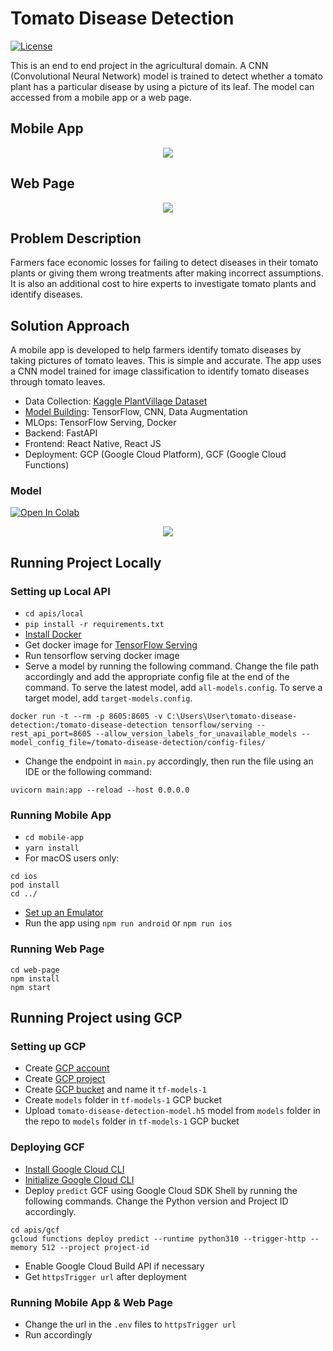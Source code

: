 # Tomato Disease Detection

<a href="https://github.com/georgemuriithi/tomato-disease-detection/blob/main/LICENSE">
    <img alt="License" src="https://img.shields.io/github/license/georgemuriithi/tomato-disease-detection.svg?color=blue&cachedrop">
</a>

This is an end to end project in the agricultural domain. A CNN (Convolutional Neural Network) model is trained to detect whether a tomato plant has a particular disease by using a picture of its leaf. The model can accessed from a mobile app or a web page.

## Mobile App
<p align="center">
  <img src="https://user-images.githubusercontent.com/21691211/171020330-ee6b21ff-000a-40f8-a887-9a09cd913671.png">
</p>

## Web Page
<p align="center">
  <img src="https://user-images.githubusercontent.com/21691211/171020296-97dcc7c1-8f43-430a-b2ea-1ddd60622334.png">
</p>

## Problem Description
Farmers face economic losses for failing to detect diseases in their tomato plants or giving them wrong treatments after making incorrect assumptions. It is also an additional cost to hire experts to investigate tomato plants and identify diseases.

## Solution Approach
A mobile app is developed to help farmers identify tomato diseases by taking pictures of tomato leaves. This is simple and accurate. The app uses a CNN model trained for image classification to identify tomato diseases through tomato leaves.

- Data Collection: <a href="https://www.kaggle.com/datasets/mohitsingh1804/plantvillage">Kaggle PlantVillage Dataset</a>
- <a href="https://github.com/georgemuriithi/tomato-disease-detection/blob/main/Tomato-Disease-Detection-Model.ipynb">Model Building</a>: TensorFlow, CNN, Data Augmentation
- MLOps: TensorFlow Serving, Docker
- Backend: FastAPI
- Frontend: React Native, React JS
- Deployment: GCP (Google Cloud Platform), GCF (Google Cloud Functions)

### Model
<a href="https://colab.research.google.com/drive/1-4BZ6qLznewBHl65NsbmWRswJijglM5w?usp=sharing">
  <img alt="Open In Colab" src="https://colab.research.google.com/assets/colab-badge.svg">
</a>

<p align="center">
  <img src="https://user-images.githubusercontent.com/21691211/217465060-e69f8ffa-4027-4ad8-a5ae-f314599f193c.png">
</p>

## Running Project Locally
### Setting up Local API
- ```cd apis/local```
- ```pip install -r requirements.txt```
- <a href="https://docs.docker.com/get-docker/">Install Docker</a>
- Get docker image for <a href="https://www.tensorflow.org/tfx/serving/docker">TensorFlow Serving</a>
- Run tensorflow serving docker image
- Serve a model by running the following command. Change the file path accordingly and add the appropriate config file at the end of the command. To serve the latest model, add ```all-models.config```. To serve a target model, add ```target-models.config```.
```
docker run -t --rm -p 8605:8605 -v C:\Users\User\tomato-disease-detection:/tomato-disease-detection tensorflow/serving --rest_api_port=8605 --allow_version_labels_for_unavailable_models --model_config_file=/tomato-disease-detection/config-files/
```
- Change the endpoint in ```main.py``` accordingly, then run the file using an IDE or the following command:
```
uvicorn main:app --reload --host 0.0.0.0
```

### Running Mobile App
- ```cd mobile-app```
- ```yarn install```
- For macOS users only:
```
cd ios
pod install
cd ../
```
- <a href="https://reactnative.dev/docs/environment-setup">Set up an Emulator</a>
- Run the app using ```npm run android``` or ```npm run ios```

### Running Web Page
```
cd web-page
npm install
npm start
```

## Running Project using GCP
### Setting up GCP
- Create <a href="https://console.cloud.google.com/">GCP account</a>
- Create <a href="https://cloud.google.com/appengine/docs/standard/nodejs/building-app/creating-project">GCP project</a>
- Create <a href="https://cloud.google.com/storage/docs/creating-buckets">GCP bucket</a> and name it ```tf-models-1```
- Create ```models``` folder in ```tf-models-1``` GCP bucket
- Upload ```tomato-disease-detection-model.h5``` model from ```models``` folder in the repo to ```models``` folder in ```tf-models-1``` GCP bucket

### Deploying GCF
- <a href="https://cloud.google.com/sdk/docs/install-sdk">Install Google Cloud CLI</a>
- <a href="https://cloud.google.com/sdk/docs/initializing">Initialize Google Cloud CLI</a>
- Deploy ```predict``` GCF using Google Cloud SDK Shell by running the following commands. Change the Python version and Project ID accordingly.
```
cd apis/gcf
gcloud functions deploy predict --runtime python310 --trigger-http --memory 512 --project project-id
```
- Enable Google Cloud Build API if necessary
- Get ```httpsTrigger url``` after deployment

### Running Mobile App & Web Page
- Change the url in the ```.env``` files to ```httpsTrigger url```
- Run accordingly
